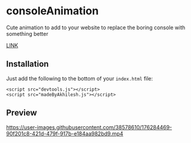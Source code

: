 # consoleAnimation
Cute animation to add to your website to replace the boring console with something better

[LINK](https://akhileshadithya.github.io/consoleAnimation/)

## Installation

Just add the following to the bottom of your `index.html` file:

```
<script src="devtools.js"></script>
<script src="madeByAkhilesh.js"></script>
```

## Preview

https://user-images.githubusercontent.com/38578610/176284469-90f201c8-421d-479f-917b-e184aa982bd9.mp4



